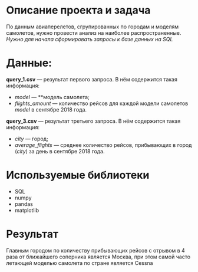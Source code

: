 # Описание проекта и задача
По данным авиаперелетов, сгрупированных по городам и моделям самолетов, нужно провести анализ на наиболее распространенные. *Нужно для начала сформировать запросы к базе данных на SQL*


# Данные:
**query_1.csv** — результат первого запроса. В нём содержится такая информация:
- *model* — **модель самолета;
- *flights_amount* — количество рейсов для каждой модели самолетов *model* в сентябре 2018 года.

**query_3.csv** — результат третьего запроса. В нём содержится такая информация:
- *city* — город;
- *average_flights* — среднее количество рейсов, прибывающих в город (*city*) за день в сентябре 2018 года.

# Используемые библиотеки
- SQL
- numpy
- pandas
- matplotlib

# Результат
Главным городом по количеству прибывающих рейсов с отрывом в 4 раза от ближайшего соперника является Москва, при этом самой часто летающей моделью самолета по стране является Cessna
